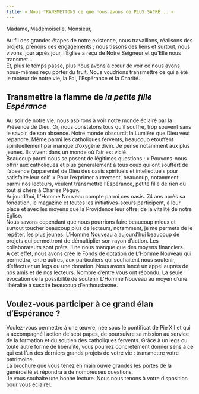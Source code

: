 ```yaml
---
title: « Nous TRANSMETTONS ce que nous avons de PLUS SACRÉ... »
---
```


<AccueilAvatar></AccueilAvatar>

Madame, Mademoiselle, Monsieur,

Au fil des grandes étapes de notre existence, nous travaillons, réalisons des projets, prenons des engagements ;
nous tissons des liens et surtout, nous vivons, jour après jour, l’Église a reçu de Notre Seigneur et qu’Elle nous
transmet...  
Et, plus le temps passe, plus nous avons à cœur de voir ce nous avons nous-mêmes reçu porter du fruit. Nous
voudrions transmettre ce qui a été le moteur de notre vie, la Foi, l’Espérance et la Charité.  

## Transmettre la flamme de *la petite fille Espérance*  

Au soir de notre vie, nous aspirons à voir notre monde éclairé par la Présence de Dieu. Or, nous constatons tous
qu’il souffre, trop souvent sans le savoir, de son absence. Notre monde obscurcit la Lumière que Dieu veut
répandre. Même parmi les catholiques fervents, beaucoup étouffent spirituellement par manque d’oxygène divin. Je
pense notamment aux plus jeunes. Ils vivent dans un monde où l’air est vicié.  
Beaucoup parmi nous se posent de légitimes questions : « Pouvons-nous offrir aux catholiques et plus généralement
à tous ceux qui ont souffert de l’absence (apparente) de Dieu des oasis spirituels et intellectuels pour
satisfaire leur soif. » Pour l’exprimer autrement, beaucoup, notamment parmi nos lecteurs, veulent transmettre
l’Espérance, petite fille de rien du tout si chère à Charles Péguy.  
Aujourd’hui, L’Homme Nouveau compte parmi ces oasis. 74 ans après sa fondation, le magazine et toutes les
initiatives-sœurs participent, à leur place et avec les moyens que la Providence leur offre, de la vitalité de
notre Église.  
Nous savons cependant que nous pourrions faire beaucoup mieux et surtout toucher beaucoup plus de lecteurs,
notamment, je me permets de le répéter, les plus jeunes. L’Homme Nouveau a aujourd’hui beaucoup de projets qui
permettront de démultiplier son rayon d’action. Les collaborateurs sont prêts, il ne nous manque que des moyens
financiers.  
À cet effet, nous avons créé le Fonds de dotation de L’Homme Nouveau qui permettra, entre autres, aux particuliers
qui souhaitent nous soutenir, d’effectuer un legs ou une donation.
Nous avons lancé un appel auprès de nos amis et de nos lecteurs. Nombre d’entre vous ont répondu. La seule
évocation de la possibilité de soutenir L’Homme Nouveau au moyen d’une libéralité a suscité beaucoup
d’enthousiasme.  

## Voulez-vous participer à ce grand élan d’Espérance ?  

Voulez-vous permettre à une œuvre, née sous le pontificat de Pie XII et qui a accompagné l’action de sept papes,
de poursuivre sa mission au service de la formation et du soutien des catholiques fervents.
Grâce à un legs ou toute autre forme de libéralité, vous pourrez concrètement donner sens à ce qui est l’un
des derniers grands projets de votre vie : transmettre votre patrimoine.  
La brochure que vous tenez en main ouvre grandes les portes de la générosité et répondra à de nombreuses
questions.  
Je vous souhaite une bonne lecture. Nous nous tenons à votre disposition pour vous éclairer.  
